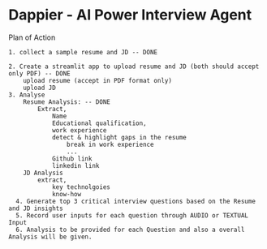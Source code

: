 # Dappier - AI Power Interview Agent
Plan of Action
		
	1. collect a sample resume and JD -- DONE
	
	2. Create a streamlit app to upload resume and JD (both should accept only PDF) -- DONE
		upload resume (accept in PDF format only)
		upload JD
	3. Analyse 
		Resume Analysis: -- DONE
			Extract,
				Name
				Educational qualification,
				work experience
				detect & highlight gaps in the resume
					break in work experience
					...
				Github link
				linkedin link		
		JD Analysis
			extract,
				key technolgoies
				know-how
      4. Generate top 3 critical interview questions based on the Resume and JD insights
      5. Record user inputs for each question through AUDIO or TEXTUAL Input
      6. Analysis to be provided for each Question and also a overall Analysis will be given.
